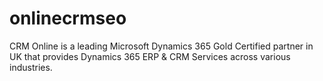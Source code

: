 # onlinecrmseo
CRM Online is a leading Microsoft Dynamics 365 Gold Certified partner in UK that provides Dynamics 365 ERP &amp; CRM Services across various industries.
